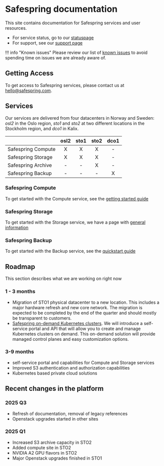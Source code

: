 # Safespring documentation

This site contains documentation for Safespring services and user resources.

* For service status, go to our [statuspage](https://status.safespring.com)
* For support, see our [support page][sup]

!!! info "Known issues"
    Please review our list of [known issues][ki] to avoid spending time on issues
    we are already aware of.

## Getting Access

To get access to Safespring services, please contact us at hello@safespring.com.

## Services

Our services are delivered from four datacenters in Norway and Sweden: *osl2*
in the Oslo region,
*sto1* and *sto2* at two different locations in the Stockholm region,
and *dco1* in Kalix.

|                    | osl2  | sto1  | sto2  | dco1  |
|:-------------------|:-----:|:-----:|:-----:|:-----:|
| Safespring Compute |   X   |   X   |   X   |   -   |
| Safespring Storage |   X   |   X   |   X   |   -   |
| Safespring Archive |   -   |   -   |   X   |   -   |
| Safespring Backup  |   -   |   -   |   -   |   X   |


### Safespring Compute

To get started with the Compute service, see the [getting started guide](compute/getting-started.md)

### Safespring Storage

To get started with the Storage service, we have a page with [general
information](storage/getting-started.md)

### Safespring Backup

To get started with the Backup service,
see the [quickstart guide](backup/quickstart-guide.md)

## Roadmap

This section describes what we are working on right now

### 1 - 3 months

* Migration of STO1 physical datacenter to a new location. This includes a major hardware refresh and new core network. The migration is expected to be completed by the end of the quarter and should mostly be transparent to customers.
* [Safespring on-demand Kubernetes clusters](https://www.safespring.com/en/services/containerplatform/). We will introduce a self-service portal and API that will allow you to create and manage Kubernetes clusters on demand. This on-demand solution will provide managed control planes and easy customization options.

### 3-9 months

* self-service portal and capabilities for Compute and Storage services
* Improved S3 authentication and authorization capabilities
* Kubernetes based private cloud solutions

## Recent changes in the platform

### 2025 Q3

* Refresh of documentation, removal of legacy references
* Openstack upgrades started in other sites

### 2025 Q1

* Increased S3 archive capacity in STO2
* Added compute site in STO2
* NVIDIA A2 GPU flavors in STO2
* Major Openstack upgrades finished in STO1

[ki]:service/known_issues.md
[sup]:service/support.md
